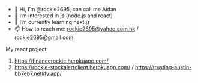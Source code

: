 - 👋 Hi, I’m @rockie2695, can call me Aidan
- 👀 I’m interested in js (node.js and react)
- 🌱 I’m currently learning next.js
- 📫 How to reach me: rockie2695@yahoo.com.hk / rockie2695@gmail.com

My react project:
1. https://financerockie.herokuapp.com/
2. https://rockie-stockalertclient.herokuapp.com/ / https://trusting-austin-bb7eb7.netlify.app/
<!---
rockie2695/rockie2695 is a ✨ special ✨ repository because its `README.md` (this file) appears on your GitHub profile.
You can click the Preview link to take a look at your changes.
--->
